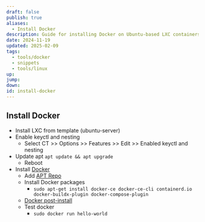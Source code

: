 ```yaml
---
draft: false
publish: true
aliases:
  - Install Docker
description: Guide for installing Docker on Ubuntu-based LXC containers
date: 2024-11-19
updated: 2025-02-09
tags:
  - tools/docker
  - snippets
  - tools/linux
up: 
jump: 
down: 
id: install-docker
---
```


## Install Docker

- Install LXC from template (ubuntu-server)
- Enable keyctl and nesting
  - Select CT >> Options >> Features >> Edit >> Enabled keyctl and nesting
- Update apt `apt update && apt upgrade`
  - Reboot
- Install [Docker](https://docs.docker.com/engine/install/ubuntu/)
  - Add [APT Repo](https://docs.docker.com/engine/install/ubuntu/#install-using-the-repository)
  - Install Docker packages
    - `sudo apt-get install docker-ce docker-ce-cli containerd.io docker-buildx-plugin docker-compose-plugin`
  - [Docker post-install](https://docs.docker.com/engine/install/linux-postinstall/)
  - Test docker
    - `sudo docker run hello-world`
